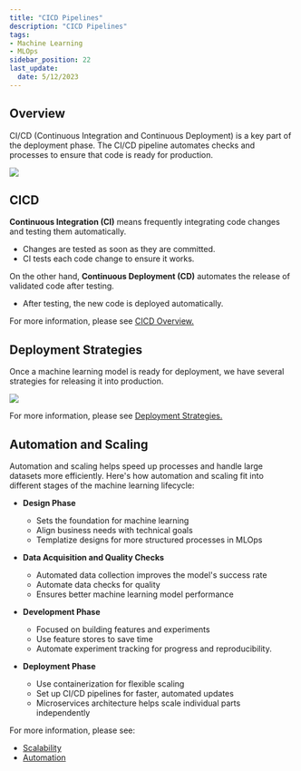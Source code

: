 ```yaml
---
title: "CICD Pipelines"
description: "CICD Pipelines"
tags: 
- Machine Learning
- MLOps
sidebar_position: 22
last_update:
  date: 5/12/2023
---
```


## Overview

CI/CD (Continuous Integration and Continuous Deployment) is a key part of the deployment phase. The CI/CD pipeline automates checks and processes to ensure that code is ready for production.

<div class="img-center"> 

![](/img/docs/Screenshot-2025-03-18-233118.png)

</div>


## CICD

**Continuous Integration (CI)** means frequently integrating code changes and testing them automatically.

- Changes are tested as soon as they are committed.  
- CI tests each code change to ensure it works.

On the other hand, **Continuous Deployment (CD)** automates the release of validated code after testing.

- After testing, the new code is deployed automatically.  

For more information, please see [CICD Overview.](/docs/017-Version-Control-and-CICD/002-CICD-Overview.md)


## Deployment Strategies

Once a machine learning model is ready for deployment, we have several strategies for releasing it into production. 

<div class="img-center"> 

![](/img/docs/Screenshot-2025-03-19-000707.png)

</div>

For more information, please see [Deployment Strategies.](/docs/024-Machine-Learning/011-MLOps-Deployment/020-Deployment-Strategies.md)

## Automation and Scaling

Automation and scaling helps speed up processes and handle large datasets more efficiently. Here's how automation and scaling fit into different stages of the machine learning lifecycle:

- **Design Phase**  
  - Sets the foundation for machine learning
  - Align business needs with technical goals  
  - Templatize designs for more structured processes in MLOps

- **Data Acquisition and Quality Checks**  
  - Automated data collection improves the model's success rate
  - Automate data checks for quality  
  - Ensures better machine learning model performance  

- **Development Phase**  
  - Focused on building features and experiments
  - Use feature stores to save time  
  - Automate experiment tracking for progress and reproducibility.

- **Deployment Phase**  
  - Use containerization for flexible scaling  
  - Set up CI/CD pipelines for faster, automated updates  
  - Microservices architecture helps scale individual parts independently

For more information, please see:

- [Scalability](/docs/024-Machine-Learning/012-Developing-Models/024-Scalability.md)
- [Automation](/docs/024-Machine-Learning/012-Developing-Models/026-Automation.md)